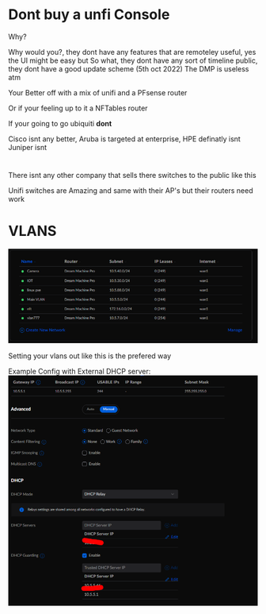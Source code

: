 # Dont buy a unfi Console
Why?

Why would you?, they dont have any features that are remoteley useful, yes the UI might be easy but So what, they dont have any sort of timeline public, they dont have a good update scheme (5th oct 2022) The DMP is useless atm

Your Better off with a mix of unifi and a PFsense router

Or if your feeling up to it a NFTables router

If your going to go ubiquiti **dont**

Cisco isnt any better, Aruba is targeted at enterprise, HPE definatly isnt
Juniper isnt

#
There isnt any other company that sells there switches to the public like this

Unifi switches are Amazing and same with their AP's but their routers need work
# VLANS

![](./images/2022-10-05%2018_16_07-UniFi%20Network%20-%20Dream%20Machine%20Pro.png)

Setting your vlans out like this is the prefered way

Example Config with External DHCP server:
![](./images/2022-10-05%2018_17_43-UniFi%20Network%20-%20Dream%20Machine%20Pro.png)